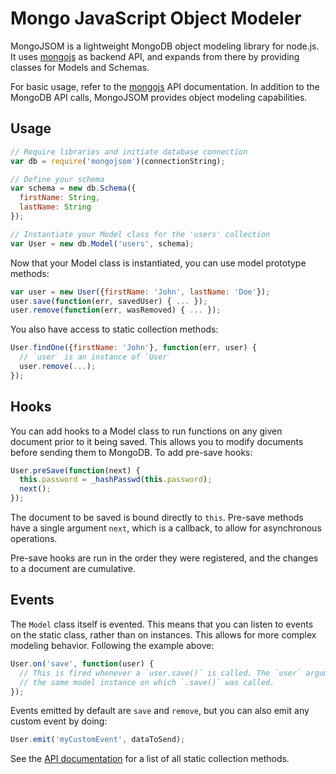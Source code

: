 Mongo JavaScript Object Modeler
===============================

MongoJSOM is a lightweight MongoDB object modeling library for node.js. It
uses [mongojs](http://mafintosh.github.io/mongojs/) as backend API, and expands
from there by providing classes for Models and Schemas.

For basic usage, refer to the [mongojs](https://github.com/mafintosh/mongojs#usage)
API documentation. In addition to the MongoDB API calls, MongoJSOM provides
object modeling capabilities.

Usage
-----

```javascript
// Require libraries and initiate database connection
var db = require('mongojsom')(connectionString);

// Define your schema
var schema = new db.Schema({
  firstName: String,
  lastName: String
});

// Instantiate your Model class for the 'users' collection
var User = new db.Model('users', schema);
```

Now that your Model class is instantiated, you can use model prototype methods:

```javascript
var user = new User({firstName: 'John', lastName: 'Doe'});
user.save(function(err, savedUser) { ... });
user.remove(function(err, wasRemoved) { ... });
```

You also have access to static collection methods:

```javascript
User.findOne({firstName: 'John'}, function(err, user) {
  // `user` is an instance of `User`
  user.remove(...);
});
```

Hooks
-----
You can add hooks to a Model class to run functions on any given document prior
to it being saved. This allows you to modify documents before sending them to
MongoDB. To add pre-save hooks:

```javascript
User.preSave(function(next) {
  this.password = _hashPasswd(this.password);
  next();
});
```
The document to be saved is bound directly to `this`. Pre-save methods have a
single argument `next`, which is a callback, to allow for asynchronous
operations.

Pre-save hooks are run in the order they were registered, and the changes to a
document are cumulative.

Events
------
The `Model` class itself is evented. This means that you can listen to events
on the static class, rather than on instances. This allows for more complex
modeling behavior. Following the example above:

```javascript
User.on('save', function(user) {
  // This is fired whenever a `user.save()` is called. The `user` argument is
  // the same model instance on which `.save()` was called.
});
```

Events emitted by default are `save` and `remove`, but you can also emit any
custom event by doing:

```javascript
User.emit('myCustomEvent', dataToSend);
```

See the [API documentation](https://github.com/mafintosh/mongojs#collection) for
a list of all static collection methods.
